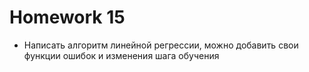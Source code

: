 # Homework 15
- Написать алгоритм линейной регрессии, можно добавить свои функции ошибок и изменения шага обучения

